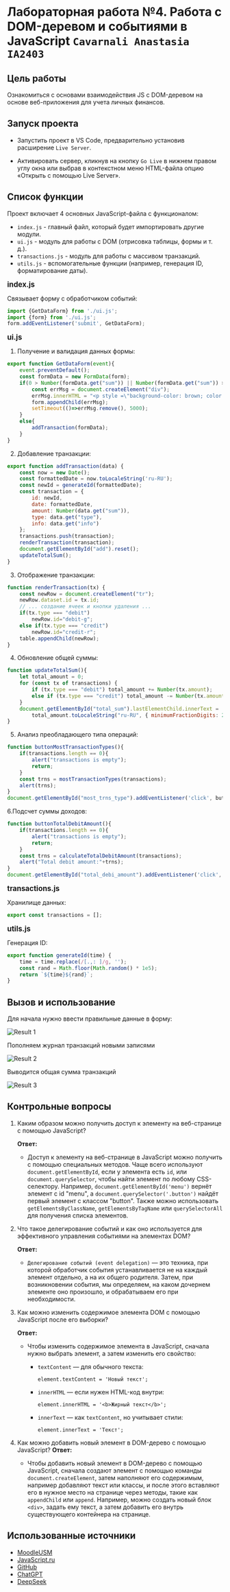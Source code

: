 # Лабораторная работа №4. Работа с DOM-деревом и событиями в JavaScript `Cavarnali Anastasia IA2403`

## Цель работы
Ознакомиться с основами взаимодействия JS с DOM-деревом на основе веб-приложения для учета личных финансов.

## Запуск проекта
 - Запустить проект в VS Code, предварительно установив расширение `Live Server`.

 - Активировать сервер, кликнув на кнопку `Go Live` в нижнем правом углу окна или выбрав в контекстном меню HTML-файла опцию «Открыть с помощью Live Server». 

## Список функции
Проект включает 4 основных JavaScript-файла с функционалом:
 - `index.js` -  главный файл, который будет импортировать другие модули.
 - `ui.js` -  модуль для работы с DOM (отрисовка таблицы, формы и т. д.).
 - `transactions.js` - модуль для работы с массивом транзакций.
 - `utils.js` - вспомогательные функции (например, генерация ID, форматирование даты).


**<big>index.js</big>**<br>

Связывает форму с обработчиком событий:
```js
import {GetDataForm} from './ui.js';
import {form} from './ui.js';
form.addEventListener('submit', GetDataForm);
```

**<big>ui.js</big>**<br>
1. Получение и валидация данных формы:

```js
export function GetDataForm(event){
    event.preventDefault();
    const formData = new FormData(form);
    if(0 > Number(formData.get("sum")) || Number(formData.get("sum")) > 10000000 ){
        const errMsg = document.createElement("div");
        errMsg.innerHTML = "<p style =\"background-color: brown; color: white;\">incorrect amount: must be positive and less than 10,000,000</p>";
        form.appendChild(errMsg);
        setTimeout(()=>errMsg.remove(), 5000);
    }
    else{
        addTransaction(formData);
    }
}
```

2. Добавление транзакции:
```js
export function addTransaction(data) {
    const now = new Date();
    const formattedDate = now.toLocaleString('ru-RU');
    const newId = generateId(formattedDate); 
    const transaction = {
        id: newId,
        date: formattedDate,
        amount: Number(data.get("sum")),
        type: data.get("type"),
        info: data.get("info")
    };
    transactions.push(transaction);
    renderTransaction(transaction);
    document.getElementById("add").reset();
    updateTotalSum();
}
```
3. Отображение транзакции:
```js
function renderTransaction(tx) {
    const newRow = document.createElement("tr");
    newRow.dataset.id = tx.id;
    // ... создание ячеек и кнопки удаления ...
    if(tx.type === "debit")
        newRow.id="debit-g";
    else if(tx.type === "credit")
        newRow.id="credit-r";
    table.appendChild(newRow);
}
```

4. Обновление общей суммы:
```js
function updateTotalSum(){
    let total_amount = 0;
    for (const tx of transactions) {
        if (tx.type === "debit") total_amount += Number(tx.amount);
        else if (tx.type === "credit") total_amount -= Number(tx.amount);
    }
    document.getElementById("total_sum").lastElementChild.innerText = 
        total_amount.toLocaleString("ru-RU", { minimumFractionDigits: 2 });
}
```

5. Анализ преобладающего типа операций:
```js
function buttonMostTransactionTypes(){
    if(transactions.length == 0){
        alert("transactions is empty");
        return;
    }
    const trns = mostTransactionTypes(transactions);
    alert(trns);
}
document.getElementById("most_trns_type").addEventListener('click', buttonMostTransactionTypes);
```

6.Подсчет суммы доходов:
```js
function buttonTotalDebitAmount(){
    if(transactions.length == 0){
        alert("transactions is empty");
        return;
    }
    const trns = calculateTotalDebitAmount(transactions);
    alert("Total debit amount:"+trns);
}
document.getElementById("total_debi_amount").addEventListener('click', buttonTotalDebitAmount);
```
**<big>transactions.js</big>**<br>

Хранилище данных:
```js
export const transactions = [];
```

**<big>utils.js</big>**<br>

Генерация ID:
```js
export function generateId(time) {
    time = time.replace(/[.,: ]/g, '');
    const rand = Math.floor(Math.random() * 1e5);
    return `${time}${rand}`;
}
```



## Вызов и использование

Для начала нужно ввести правильные данные в форму:

![Result 1](result1.png)

Пополняем журнал транзакций новыми записями

![Result 2](result2.png)

Выводится общая сумма транзакций

![Result 3](result3.png)



## Контрольные вопросы

1. Каким образом можно получить доступ к элементу на веб-странице с помощью JavaScript?

    **Ответ:**
    - Доступ к элементу на веб-странице в JavaScript можно получить с помощью специальных методов. Чаще всего используют `document.getElementById`, если у элемента есть `id`, или `document.querySelector`, чтобы найти элемент по любому CSS-селектору. Например, `document.getElementById('menu')` вернёт элемент с id "menu", а `document.querySelector('.button')` найдёт первый элемент с классом "button". Также можно использовать `getElementsByClassName`, `getElementsByTagName` или `querySelectorAll` для получения списка элементов.



2. Что такое делегирование событий и как оно используется для эффективного управления событиями на элементах DOM?

    **Ответ:**
    - `Делегирование событий (event delegation)` — это техника, при которой обработчик события устанавливается не на каждый элемент отдельно, а на их общего родителя. Затем, при возникновении события, мы определяем, на каком дочернем элементе оно произошло, и обрабатываем его при необходимости.


3. Как можно изменить содержимое элемента DOM с помощью JavaScript после его выборки?

    **Ответ:**
     - Чтобы изменить содержимое элемента в JavaScript, сначала нужно выбрать элемент, а затем изменить его свойство:
        - `textContent` — для обычного текста:

          `element.textContent = 'Новый текст';`

        - `innerHTML` — если нужен HTML-код внутри:

          `element.innerHTML = '<b>Жирный текст</b>';`

        - `innerText` — как `textContent`, но учитывает стили:

          `element.innerText = 'Текст';`

4. Как можно добавить новый элемент в DOM-дерево с помощью JavaScript?
    **Ответ:**
    - Чтобы добавить новый элемент в DOM-дерево с помощью JavaScript, сначала создают элемент с помощью команды `document.createElement`, затем наполняют его содержимым, например добавляют текст или классы, и после этого вставляют его в нужное место на странице через методы, такие как `appendChild` или `append`. Например, можно создать новый блок `<div>`, задать ему текст, а затем добавить его внутрь существующего контейнера на странице.

## Использованные источники
- [MoodleUSM](https://moodle.usm.md/course/view.php?id=6455)
- [JavaScript.ru](https://learn.javascript.ru)
- [GitHub](https://github.com/MSU-Courses/javascript/blob/main/lab/lab_guidelines.md)
- [ChatGPT](https://chatgpt.com/)
- [DeepSeek](https://chat.deepseek.com/)
